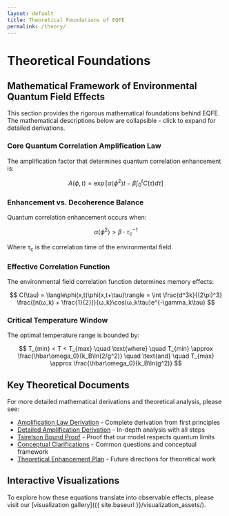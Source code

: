 ```yaml
---
layout: default
title: Theoretical Foundations of EQFE
permalink: /theory/
---
```


# Theoretical Foundations

## Mathematical Framework of Environmental Quantum Field Effects

<div class="theory-container">
  <p>This section provides the rigorous mathematical foundations behind EQFE. The mathematical descriptions below are collapsible - click to expand for detailed derivations.</p>

  <h3>Core Quantum Correlation Amplification Law</h3>
  <p>The amplification factor that determines quantum correlation enhancement is:</p>
  
  $$
  A(\phi,t) = \exp\left[\alpha\langle\phi^2\rangle t - \beta\int_0^t C(\tau) d\tau\right]
  $$
  
  <h3>Enhancement vs. Decoherence Balance</h3>
  <p>Quantum correlation enhancement occurs when:</p>
  
  $$
  \alpha\langle\phi^2\rangle > \beta \cdot \tau_c^{-1}
  $$
  
  <p>Where τ<sub>c</sub> is the correlation time of the environmental field.</p>
  
  <h3>Effective Correlation Function</h3>
  <p>The environmental field correlation function determines memory effects:</p>
  
  $$
  C(\tau) = \langle\phi(x,t)\phi(x,t+\tau)\rangle = \int \frac{d^3k}{(2\pi)^3} \frac{[n(ω_k) + \frac{1}{2}]}{ω_k}\cos(ω_k\tau)e^{-\gamma_k\tau}
  $$
  
  <h3>Critical Temperature Window</h3>
  <p>The optimal temperature range is bounded by:</p>
  
  $$
  T_{min} < T < T_{max} \quad \text{where} \quad T_{min} \approx \frac{\hbar\omega_0}{k_B\ln(2/g^2)} \quad \text{and} \quad T_{max} \approx \frac{\hbar\omega_0}{k_B\ln(g^2)}
  $$
</div>

## Key Theoretical Documents

For more detailed mathematical derivations and theoretical analysis, please see:

- [Amplification Law Derivation](theory/amplification_law_derivation.html) - Complete derivation from first principles
- [Detailed Amplification Derivation](theory/detailed_amplification_derivation.html) - In-depth analysis with all steps
- [Tsirelson Bound Proof](theory/tsirelson_bound_proof.html) - Proof that our model respects quantum limits
- [Conceptual Clarifications](theory/conceptual_clarifications.html) - Common questions and conceptual framework
- [Theoretical Enhancement Plan](theory/theoretical_enhancement_plan.html) - Future directions for theoretical work

## Interactive Visualizations

To explore how these equations translate into observable effects, please visit our [visualization gallery]({{ site.baseurl }}/visualization_assets/).
